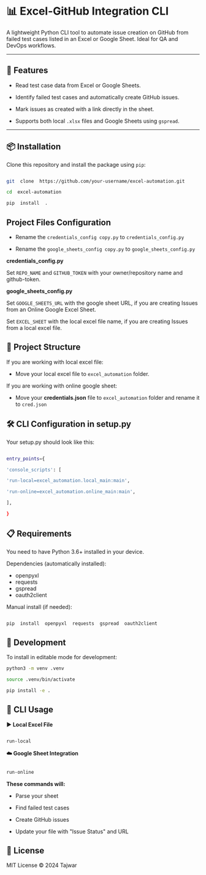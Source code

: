
# 📊 Excel-GitHub Integration CLI


A lightweight Python CLI tool to automate issue creation on GitHub from failed test cases listed in an Excel or Google Sheet. Ideal for QA and DevOps workflows.

---


## 🚀 Features


- Read test case data from Excel or Google Sheets.

- Identify failed test cases and automatically create GitHub issues.

- Mark issues as created with a link directly in the sheet.

- Supports both local `.xlsx` files and Google Sheets using `gspread`.

  

---

  

## 📦 Installation


Clone this repository and install the package using `pip`:
  

```bash

git  clone  https://github.com/your-username/excel-automation.git

cd  excel-automation

pip  install  .

```


## Project Files Configuration

  

- Rename the `credentials_config copy.py` to `credentials_config.py`

- Rename the `google_sheets_config copy.py` to `google_sheets_config.py`

  

**credentials_config.py**

  

Set `REPO_NAME` and `GITHUB_TOKEN` with your owner/repository name and github-token.

  

**google_sheets_config.py**

Set `GOOGLE_SHEETS_URL` with the google sheet URL, if you are creating Issues from an Online Google Excel Sheet.

Set `EXCEL_SHEET` with the local excel file name, if you are creating Issues from a local excel file.


## 📁 Project Structure

If you are working with local excel file:

-  Move your local excel file to `excel_automation` folder.

If you are working with online google sheet:

-  Move your **credentials.json** file  to `excel_automation` folder and rename it to `cred.json`


## 🛠️ CLI Configuration in setup.py

Your setup.py should look like this:

```bash

entry_points={

'console_scripts': [

'run-local=excel_automation.local_main:main',

'run-online=excel_automation.online_main:main',

],

}

```

## 📋 Requirements

You need to have Python 3.6+ installed in your device.

Dependencies (automatically installed):

- openpyxl
- requests
- gspread
- oauth2client

Manual install (if needed):

```bash

pip  install  openpyxl  requests  gspread  oauth2client

```

## 🔧 Development

To install in editable mode for development:
```bash
python3 -m venv .venv

source .venv/bin/activate

pip install -e .
```
  

## 🧾 CLI Usage


**▶️ Local Excel File**

```bash

run-local

```

**☁️ Google Sheet Integration**

```bash

run-online

```

**These commands will:**


- Parse your sheet

- Find failed test cases

- Create GitHub issues

- Update your file with "Issue Status" and URL


## 📄 License

MIT License © 2024 Tajwar
